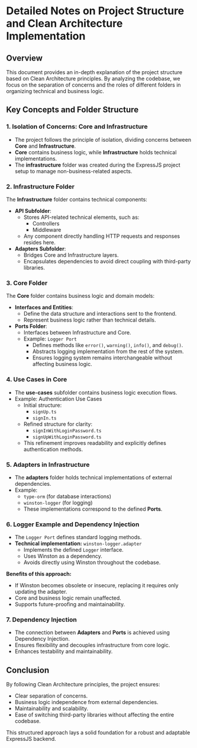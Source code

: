 # **Detailed Notes on Project Structure and Clean Architecture Implementation**

## **Overview**

This document provides an in-depth explanation of the project structure based on Clean Architecture principles. By analyzing the codebase, we focus on the separation of concerns and the roles of different folders in organizing technical and business logic.

## **Key Concepts and Folder Structure**

### **1. Isolation of Concerns: Core and Infrastructure**

- The project follows the principle of isolation, dividing concerns between **Core** and **Infrastructure**.
- **Core** contains business logic, while **Infrastructure** holds technical implementations.
- The **infrastructure** folder was created during the ExpressJS project setup to manage non-business-related aspects.

### **2. Infrastructure Folder**

The **Infrastructure** folder contains technical components:

- **API Subfolder**:
  - Stores API-related technical elements, such as:
    - Controllers
    - Middleware
  - Any component directly handling HTTP requests and responses resides here.
- **Adapters Subfolder**:
  - Bridges Core and Infrastructure layers.
  - Encapsulates dependencies to avoid direct coupling with third-party libraries.

### **3. Core Folder**

The **Core** folder contains business logic and domain models:

- **Interfaces and Entities**:
  - Define the data structure and interactions sent to the frontend.
  - Represent business logic rather than technical details.
- **Ports Folder**:
  - Interfaces between Infrastructure and Core.
  - Example: `Logger Port`
    - Defines methods like `error()`, `warning()`, `info()`, and `debug()`.
    - Abstracts logging implementation from the rest of the system.
    - Ensures logging system remains interchangeable without affecting business logic.

### **4. Use Cases in Core**

- The **use-cases** subfolder contains business logic execution flows.
- Example: Authentication Use Cases
  - Initial structure:
    - `signUp.ts`
    - `signIn.ts`
  - Refined structure for clarity:
    - `signInWithLoginPassword.ts`
    - `signUpWithLoginPassword.ts`
  - This refinement improves readability and explicitly defines authentication methods.

### **5. Adapters in Infrastructure**

- The **adapters** folder holds technical implementations of external dependencies.
- Example:
  - `type-orm` (for database interactions)
  - `winston-logger` (for logging)
  - These implementations correspond to the defined **Ports**.

### **6. Logger Example and Dependency Injection**

- The `Logger Port` defines standard logging methods.
- **Technical implementation:** `winston-logger.adapter`
  - Implements the defined `Logger` interface.
  - Uses Winston as a dependency.
  - Avoids directly using Winston throughout the codebase.

**Benefits of this approach:**

- If Winston becomes obsolete or insecure, replacing it requires only updating the adapter.
- Core and business logic remain unaffected.
- Supports future-proofing and maintainability.

### **7. Dependency Injection**

- The connection between **Adapters** and **Ports** is achieved using Dependency Injection.
- Ensures flexibility and decouples infrastructure from core logic.
- Enhances testability and maintainability.

## **Conclusion**

By following Clean Architecture principles, the project ensures:

- Clear separation of concerns.
- Business logic independence from external dependencies.
- Maintainability and scalability.
- Ease of switching third-party libraries without affecting the entire codebase.

This structured approach lays a solid foundation for a robust and adaptable ExpressJS backend.
